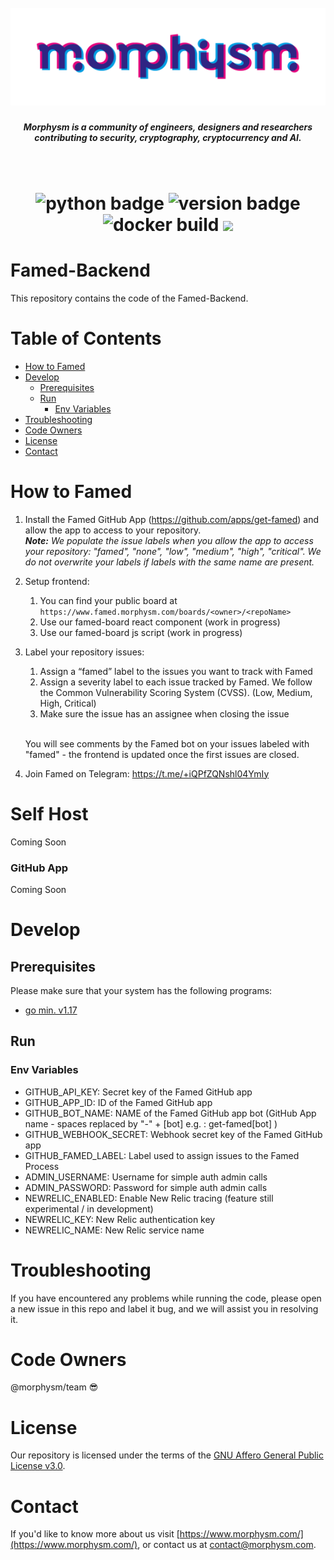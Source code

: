 <h1 align="center">
  <br>
  <a href="https://www.morphysm.com/"><img src="./assets/morph_logo_rgb.png" alt="Morphysm" ></a>
  <br>
  <h5 align="center"> Morphysm is a community of engineers, designers and researchers
contributing to security, cryptography, cryptocurrency and AI.</h5>
  <br>
</h1>

<h1 align="center">
  <img src="https://img.shields.io/badge/Go-^1.17.0-red" alt="python badge">

 <img src="https://img.shields.io/badge/version-1.1-orange" alt="version badge">
 <img src="https://img.shields.io/gitlab/pipeline-status/dicu.chat/server?branch=master" alt="docker build">
 <a href="https://codecov.io/gh/morphysm/famed-github-backend">
  <img src="https://codecov.io/gh/morphysm/famed-github-backend/branch/master/graph/badge.svg?token=P5ZUKZF9XN"/>
</a>   
</h1>


# Famed-Backend

This repository contains the code of the Famed-Backend.

# Table of Contents

<!--ts-->

- [How to Famed](#how-to-famed)
- [Develop](#develop)
  - [Prerequisites](#prerequisites)
  - [Run](#run)
    - [Env Variables](#env-variables)
- [Troubleshooting](#troubleshooting)
- [Code Owners](#code-owners)
- [License](#license)
- [Contact](#contact)
<!--te-->


# How to Famed

1. Install the Famed GitHub App (https://github.com/apps/get-famed) and allow the app to access to your repository.</br>
   ***Note:** We populate the issue labels when you allow the app to access your repository: "famed", "none", "low", "medium", "high", "critical". We do not overwrite your labels if labels with the same name are present.*
2. Setup frontend:
   1. You can find your public board at `https://www.famed.morphysm.com/boards/<owner>/<repoName>`
   2. Use our famed-board react component (work in progress)
   3. Use our famed-board js script (work in progress)
3. Label your repository issues:
   1. Assign a “famed” label to the issues you want to track with Famed
   2. Assign a severity label to each issue tracked by Famed. We follow the Common Vulnerability Scoring System (CVSS). (Low, Medium, High, Critical)
   3. Make sure the issue has an assignee when closing the issue<br><br>
      
   You will see comments by the Famed bot on your issues labeled with "famed" - the frontend is updated once the first issues are closed.


4. Join Famed on Telegram: https://t.me/+iQPfZQNshl04YmIy

# Self Host
Coming Soon

### GitHub App
Coming Soon


# Develop

## Prerequisites

Please make sure that your system has the following programs:

- [go min. v1.17](https://go.dev/doc/install)

## Run

### Env Variables

- GITHUB_API_KEY: Secret key of the Famed GitHub app
- GITHUB_APP_ID: ID of the Famed GitHub app
- GITHUB_BOT_NAME: NAME of the Famed GitHub app bot (GitHub App name - spaces replaced by "-" + [bot] e.g. : get-famed[bot] )
- GITHUB_WEBHOOK_SECRET: Webhook secret key of the Famed GitHub app
- GITHUB_FAMED_LABEL: Label used to assign issues to the Famed Process
- ADMIN_USERNAME: Username for simple auth admin calls
- ADMIN_PASSWORD: Password for simple auth admin calls
- NEWRELIC_ENABLED: Enable New Relic tracing (feature still experimental / in development)
- NEWRELIC_KEY: New Relic authentication key
- NEWRELIC_NAME: New Relic service name

# Troubleshooting

If you have encountered any problems while running the code, please open a new issue in this repo and label it bug, and we will assist you in resolving it.

# Code Owners

@morphysm/team :sunglasses:

# License

Our repository is licensed under the terms of the [GNU Affero General Public License v3.0](https://github.com/morphysm/famed-github-backend/blob/master/LICENSE).

# Contact

If you'd like to know more about us visit [https://www.morphysm.com/](https://www.morphysm.com/), or contact us at [contact@morphysm.com](mailto:contact@morphysm.com).
